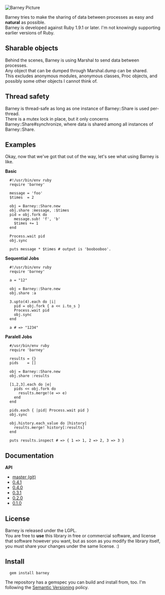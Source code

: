  ![Barney Picture](http://ompldr.org/vNnUwNA)

Barney tries to make the sharing of data between processes as easy and **natural** as possible.  
Barney is developed against Ruby 1.9.1 or later. I'm not knowingly supporting earlier versions of Ruby.

## Sharable objects
Behind the scenes, Barney is using Marshal to send data between processes.  
Any object that can be dumped through Marshal.dump can be shared.  
This excludes anonymous modules, anonymous classes, Proc objects, and possibly some other objects I
cannot think of.

## Thread safety

Barney is thread-safe as long as one instance of Barney::Share is used per-thread.  
There is a mutex lock in place, but it only concerns Barney::Share#synchronize, where data is shared
among all instances of Barney::Share.

## Examples

Okay, now that we've got that out of the way, let's see what using Barney is like.

**Basic**

      #!/usr/bin/env ruby
      require 'barney'

      message = 'foo'
      $times  = 2

      obj = Barney::Share.new
      obj.share :message, :$times    
      pid = obj.fork do 
        message.sub! 'f', 'b'
        $times += 1
      end

      Process.wait pid
      obj.sync
      
      puts message * $times # output is 'boobooboo'.
 
**Sequential Jobs**
      
      #!/usr/bin/env ruby
      require 'barney'

      a = "12"

      obj = Barney::Share.new
      obj.share :a

      3.upto(4).each do |i|
        pid = obj.fork { a << i.to_s }
        Process.wait pid
        obj.sync
      end

      a # => "1234"

**Paralell Jobs**

      #/usr/bin/env ruby
      require 'barney'

      results = {}
      pids    = []

      obj = Barney::Share.new
      obj.share :results

      [1,2,3].each do |e|
        pids << obj.fork do 
          results.merge!(e => e)
        end
      end

      pids.each { |pid| Process.wait pid }
      obj.sync

      obj.history.each_value do |history| 
        results.merge! history[:results]
      end

      puts results.inspect # => { 1 => 1, 2 => 2, 3 => 3 }

## Documentation

**API**  

* [master (git)](http://rubydoc.info/github/robgleeson/Barney/master/)
* [0.4.1](http://rubydoc.info/gems/barney/0.4.1)
* [0.4.0](http://rubydoc.info/gems/barney/0.4.0)
* [0.3.1](http://rubydoc.info/gems/barney/0.3.1)
* [0.2.0](http://rubydoc.info/gems/barney/0.2.0)
* [0.1.0](http://rubydoc.info/gems/barney/0.1.0)

## License

Barney is released under the LGPL.  
You are free to **use** this library in free or commercial software, and license that software however you want, 
but as soon as you modify the library itself, 
you must share your changes under the same license. :)

## Install

      gem install barney

The repository has a gemspec you can build and install from, too.
I'm following the [Semantic Versioning](http://www.semver.org) policy.
